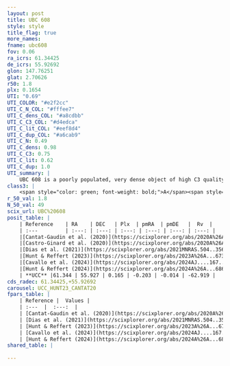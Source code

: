 ```yaml
---
layout: post
title: UBC 608
style: style
title_flag: true
more_names: 
fname: ubc608
fov: 0.06
ra_icrs: 61.34425
de_icrs: 55.92692
glon: 147.76251
glat: 2.70626
r50: 1.8
plx: 0.1654
UTI: "0.69"
UTI_COLOR: "#e2f2cc"
UTI_C_N_COL: "#fffee7"
UTI_C_dens_COL: "#a8cdbb"
UTI_C_C3_COL: "#d4edca"
UTI_C_lit_COL: "#eef8d4"
UTI_C_dup_COL: "#a6cab9"
UTI_C_N: 0.49
UTI_C_dens: 0.98
UTI_C_C3: 0.75
UTI_C_lit: 0.62
UTI_C_dup: 1.0
UTI_summary: |
    UBC 608 is a poorly populated, very dense object of high C3 quality. It is moderately studied in the literature.
class3: |
    <span style="color: green; font-weight: bold;">A</span><span style="color: #FFC300; font-weight: bold;">B</span>
r_50_val: 1.8
N_50_val: 49
scix_url: UBC%20608
posit_table: |
    | Reference    | RA    | DEC   | Plx  | pmRA  | pmDE   |  Rv  |
    | :---         | :---: | :---: | :---: | :---: | :---: | :---: |
    |[Cantat-Gaudin et al. (2020)](https://scixplorer.org/abs/2020A%26A...640A...1C) | 61.358 | 55.926 | 0.138 | -0.182 | 0.044 | -- |
    |[Castro-Ginard et al. (2020)](https://scixplorer.org/abs/2020A%26A...635A..45C) | 61.394 | 55.929 | 0.138 | -0.185 | 0.044 | -- |
    |[Dias et al. (2021)](https://scixplorer.org/abs/2021MNRAS.504..356D) | 61.368 | 55.932 | 0.152 | -0.133 | 0.054 | -- |
    |[Hunt & Reffert (2023)](https://scixplorer.org/abs/2023A%26A...673A.114H) | 61.341 | 55.925 | 0.163 | -0.196 | -0.02 | -- |
    |[Cavallo et al. (2024)](https://scixplorer.org/abs/2024AJ....167...12C) | 61.352 | 55.928 | 0.163 | -- | -- | -- |
    |[Hunt & Reffert (2024)](https://scixplorer.org/abs/2024A%26A...686A..42H) | 61.341 | 55.925 | 0.163 | -0.196 | -0.02 | -- |
    | **UCC** |61.344 | 55.927 | 0.165 | -0.203 | -0.014 | -62.919 | 
cds_radec: 61.34425,+55.92692
carousel: UCC_HUNT23_CANTAT20
fpars_table: |
    | Reference |  Values |
    | :---  |  :---:  |
    | [Cantat-Gaudin et al. (2020)](https://scixplorer.org/abs/2020A%26A...640A...1C) | `AVNN=1.95, DMNN=13.66, AgeNN=7.31` |
    | [Dias et al. (2021)](https://scixplorer.org/abs/2021MNRAS.504..356D) | `Av=2.308, Dist=4523, logage=6.749, [Fe/H]=-0.202` |
    | [Hunt & Reffert (2023)](https://scixplorer.org/abs/2023A%26A...673A.114H) | `AV50=2.473, diffAV50=0.563, MOD50=13.659, logAge50=7.125` |
    | [Cavallo et al. (2024)](https://scixplorer.org/abs/2024AJ....167...12C) | `AV50=2.32, dMod50=13.41, logAge50=6.99, [Fe/H]50=0.23` |
    | [Hunt & Reffert (2024)](https://scixplorer.org/abs/2024A%26A...686A..42H) | `MassJ=848.485` |
shared_table: |
    
---
```

